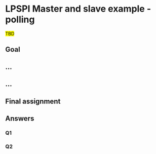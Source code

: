 # LPSPI Master and slave example - polling

<mark>TBD</mark>

## Goal

## ...


## ...


## Final assignment

## Answers

### Q1
 
### Q2
